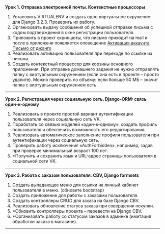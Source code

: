 **Урок 1. Отправка электронной почты. Контекстные процессоры**
1. Установить VIRTUALENV и создать одно виртуальное окружение: для Django 3.2.3. Проверить их работу.
2. Организовать выдачу сообщения об успешной отправке письма с кодом подтверждения в окне регистрации пользователя.
3. Приложить в проект скриншоты, что письмо приходит на mail и после в приложени появляется оповещение [Активация аккаунта](https://i.imgur.com/CtCrXe5.png) [Письмо от джанго](https://i.imgur.com/Flc41iq.png)
4. Реализовать активацию пользователя при переходе по ссылке из письма.
5. Создать контекстный процессор для корзины основного приложения.
При отправке домашнего задания не нужно отправлять папку с виртуальным окружением (если она есть в проекте – просто удалите). Можно проверить по объему: если больше 50 МБ – значит папка с виртуальным окружением есть.
***
**Урок 2. Регистрация через социальную сеть. Django-ORM: связь один-к-одному**
1. Реализовать в проекте простой вариант аутентификации пользователя через социальную сеть VK.
2. Поработать со связью моделей «один-к-одному»: создать профиль пользователя и обеспечить возможность его редактирования.
3. Реализовать автоматическое заполнение профиля пользователя при аутентификации через социальную сеть.
4. Проверить работу исключения «AuthForbidden», например, задав при проверке минимальный возраст 100 лет.
5. *Получить и сохранить язык и URL-адрес страницы пользователя в социальной сети VK.
***
**Урок 3. Работа с заказом пользователя: CBV, Django formsets**
1. Создать выпадающее меню для ссылки на личный кабинет пользователя в меню. (обновите bootstrap)
2. Создать приложение для работы с заказами пользователя.
3. Создать контроллеры CRUD для заказа на базе Django CBV. 
4. Реализовать обновление статуса заказа при совершении покупки.
5. *Обновить контроллеры проекта – перевести на Django CBV.
6. *Организовать работу со статусом заказов в админке (имитация обработки заказа в магазине).
***